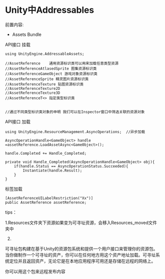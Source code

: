 # Unity中Addressables

前置内容:

- Assets Bundle



API接口 挂载

```
using UnityEngine.AddressableAssets;

//AssetReference	通用资源标识类可以用来加载任意类型资源
//AssetReferenceAtlasedSprite 图集资源标识类
//AssetReferenceGameObject 游戏对象资源标识类
//AssetReferenceSprite 精灵图片资源标识类
//AssetReferenceTexture 贴图资源标识类
//AssetReferenceTexture2D
//AssetReferenceTexture3D
//AssetReferenceT<> 指定类型标识类
 

//通过不同类型标识类对象的申明 我们可以在Inspector窗口中筛选关联的资源对象
```



API接口 加载

```
using UnityEngine.ResourceManagement.AsyncOperations;  //异步加载

AsyncOperationHandle<GameObject> handle =assetReference.LoadAssetAsync<Game0bject>();

handle.Completed += Handle_Completed;

private void Handle_Completed(AsyncOperationHandle<GameObject> obj){
	if(handle.Status == AsyncOperationStatus.Succeeded){
		Instantiate(handle.Result);
	}
}
```



标签加载

```
[AssetReferenceUILabelRestriction("Xx")]
public AssetReference assetReference;
```



tips：

1.Resources文件夹下资源如果变为可寻址资源，会移入Resources_moved文件夹中

2.



可寻址包构建在基于Unity的资源包系统和提供一个用户接口来管理你的资源包。当你做制作一个可寻址的资产，你可以在任何地方用这个资产地址加载。可寻址系统定位并且返回资产，无论它是在本地应用程序可用还是存储在远程的网络上。

你可以用这个包来远程发布内容

